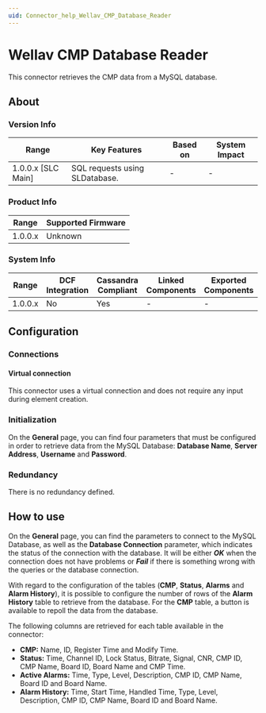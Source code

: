 ```yaml
---
uid: Connector_help_Wellav_CMP_Database_Reader
---
```


# Wellav CMP Database Reader

This connector retrieves the CMP data from a MySQL database.

## About

### Version Info

| Range                | Key Features                   | Based on     | System Impact     |
|----------------------|--------------------------------|--------------|-------------------|
| 1.0.0.x [SLC Main]   | SQL requests using SLDatabase. | -            | -                 |

### Product Info

| Range     | Supported Firmware     |
|-----------|------------------------|
| 1.0.0.x   | Unknown                |

### System Info

| Range     | DCF Integration     | Cassandra Compliant     | Linked Components     | Exported Components     |
|-----------|---------------------|-------------------------|-----------------------|-------------------------|
| 1.0.0.x   | No                  | Yes                     | -                     | -                       |

## Configuration

### Connections

#### Virtual connection

This connector uses a virtual connection and does not require any input during element creation.

### Initialization

On the **General** page, you can find four parameters that must be configured in order to retrieve data from the MySQL Database: **Database Name**, **Server Address**, **Username** and **Password**.

### Redundancy

There is no redundancy defined.

## How to use

On the **General** page, you can find the parameters to connect to the MySQL Database, as well as the **Database Connection** parameter, which indicates the status of the connection with the database. It will be either ***OK*** when the connection does not have problems or ***Fail*** if there is something wrong with the queries or the database connection.

With regard to the configuration of the tables (**CMP**, **Status**, **Alarms** and **Alarm History**), it is possible to configure the number of rows of the **Alarm History** table to retrieve from the database. For the **CMP** table, a button is available to repoll the data from the database.

The following columns are retrieved for each table available in the connector:

- **CMP:** Name, ID, Register Time and Modify Time.
- **Status:** Time, Channel ID, Lock Status, Bitrate, Signal, CNR, CMP ID, CMP Name, Board ID, Board Name and CMP Time.
- **Active Alarms:** Time, Type, Level, Description, CMP ID, CMP Name, Board ID and Board Name.
- **Alarm History:** Time, Start Time, Handled Time, Type, Level, Description, CMP ID, CMP Name, Board ID and Board Name.
